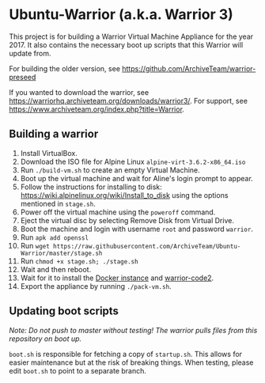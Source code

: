 # Ubuntu-Warrior (a.k.a. Warrior 3)

This project is for building a Warrior Virtual Machine Appliance for the year 2017. It also contains the necessary boot up scripts that this Warrior will update from.

For building the older version, see https://github.com/ArchiveTeam/warrior-preseed

If you wanted to download the warrior, see https://warriorhq.archiveteam.org/downloads/warrior3/. For support, see https://www.archiveteam.org/index.php?title=Warrior.


## Building a warrior

1. Install VirtualBox.
2. Download the ISO file for Alpine Linux `alpine-virt-3.6.2-x86_64.iso`
3. Run `./build-vm.sh` to create an empty Virtual Machine.
4. Boot up the virtual machine and wait for Aline's login prompt to appear.
5. Follow the instructions for installing to disk: https://wiki.alpinelinux.org/wiki/Install_to_disk using the options mentioned in `stage.sh`.
6. Power off the virtual machine using the `poweroff` command.
7. Eject the virtual disc by selecting Remove Disk from Virtual Drive.
8. Boot the machine and login with username `root` and password `warrior`.
9. Run `apk add openssl`
10. Run `wget https://raw.githubusercontent.com/ArchiveTeam/Ubuntu-Warrior/master/stage.sh`
11. Run `chmod +x stage.sh; ./stage.sh`
12. Wait and then reboot.
13. Wait for it to install the [Docker instance](https://github.com/ArchiveTeam/warrior-dockerfile) and [warrior-code2](https://github.com/ArchiveTeam/warrior-code2).
14. Export the appliance by running `./pack-vm.sh`.


## Updating boot scripts

*Note: Do not push to master without testing! The warrior pulls files from this repository on boot up.*

`boot.sh` is responsible for fetching a copy of `startup.sh`. This allows for easier maintenance but at the risk of breaking things. When testing, please edit `boot.sh` to point to a separate branch.
